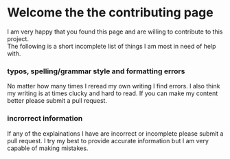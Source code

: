# Welcome the the contributing page
I am very happy that you found this page and are willing to contribute to this project.  
The following is a short incomplete list of things I am most in need of help with.  
### typos, spelling/grammar style and formatting errors  
No matter how many times I reread my own writing I find errors.  I also think my writing is at times clucky and hard to read.  If you can make my content better please submit a pull request.
### incrorrect information
If any of the explainations I have are incorrect or incomplete please submit a pull request.  I try my best to provide accurate information but I am very capable of making mistakes.  
